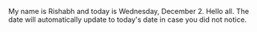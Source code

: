 My name is Rishabh and today is Wednesday, December 2. Hello all. The date will automatically update to today's date in case you did not notice.
